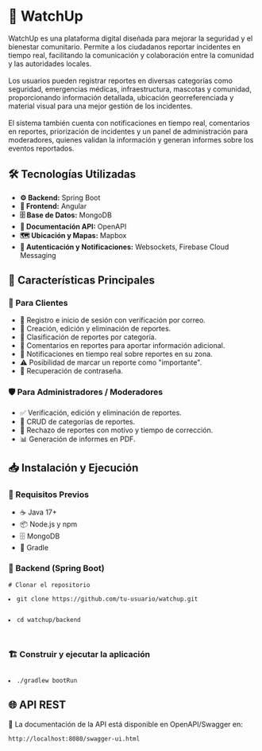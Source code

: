 <div><h1>🚨 WatchUp</h1>
<p>
    WatchUp es una plataforma digital diseñada para mejorar la seguridad y el bienestar comunitario. Permite a los ciudadanos reportar incidentes en tiempo real, facilitando la comunicación y colaboración entre la comunidad y las autoridades locales.<br>      <br>
    Los usuarios pueden registrar reportes en diversas categorías como seguridad, emergencias médicas, infraestructura, mascotas y comunidad, proporcionando información detallada, ubicación georreferenciada y material visual para una mejor gestión de los      incidentes.<br><br>
    El sistema también cuenta con notificaciones en tiempo real, comentarios en reportes, priorización de incidentes y un panel de administración para moderadores, quienes validan la información y generan informes sobre los eventos reportados.
</p>
</div>

<div>
<h2>🛠️ Tecnologías Utilizadas</h2>
    <ul>
        <li><strong>⚙️ Backend:</strong> Spring Boot</li>
        <li><strong>🎨 Frontend:</strong> Angular</li>
        <li><strong>🗄️ Base de Datos:</strong> MongoDB</li>
        <li><strong>📄 Documentación API:</strong> OpenAPI</li>
        <li><strong>🗺️ Ubicación y Mapas:</strong> Mapbox</li>
        <li><strong>🔔 Autenticación y Notificaciones:</strong> Websockets, Firebase Cloud Messaging</li>
    </ul>
    
<h2>🚀 Características Principales</h2>
    <h3>👥 Para Clientes</h3>
    <ul>
        <li>🔑 Registro e inicio de sesión con verificación por correo.</li>
        <li>📝 Creación, edición y eliminación de reportes.</li>
        <li>📌 Clasificación de reportes por categoría.</li>
        <li>💬 Comentarios en reportes para aportar información adicional.</li>
        <li>📢 Notificaciones en tiempo real sobre reportes en su zona.</li>
        <li>⚠️ Posibilidad de marcar un reporte como "importante".</li>
        <li>🔄 Recuperación de contraseña.</li>
    </ul>
    
<h3>🛡️ Para Administradores / Moderadores</h3>
    <ul>
        <li>✅ Verificación, edición y eliminación de reportes.</li>
        <li>📂 CRUD de categorías de reportes.</li>
        <li>🚫 Rechazo de reportes con motivo y tiempo de corrección.</li>
        <li>📊 Generación de informes en PDF.</li>
    </ul>
</div>  

<div>
<h2>📥 Instalación y Ejecución</h2>
    <h3>🔧 Requisitos Previos</h3>
    <ul>
        <li>☕ Java 17+</li>
        <li>📦 Node.js y npm</li>
        <li>🗄️ MongoDB</li>
        <li>📜 Gradle</li>
    </ul>
</div>

<div>
<h3>🚀 Backend (Spring Boot)</h3>
    <pre><code># Clonar el repositorio
    <li>git clone https://github.com/tu-usuario/watchup.git</li>
    <li>cd watchup/backend</li>
    </code></pre>

<h3>🏗️ Construir y ejecutar la aplicación</h3>
    <pre><code> <li>./gradlew bootRun</li></code></pre>

<h2>🌐 API REST</h2>
    <p>📄 La documentación de la API está disponible en OpenAPI/Swagger en:</p>
    <pre><code>http://localhost:8080/swagger-ui.html</code></pre>
</div>
